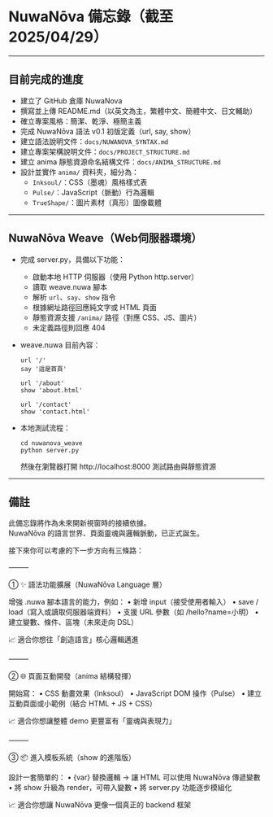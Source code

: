 # NuwaNōva 備忘錄（截至 2025/04/29）

---

## 目前完成的進度

- 建立了 GitHub 倉庫 NuwaNova
- 撰寫並上傳 README.md（以英文為主，繁體中文、簡體中文、日文輔助）
- 確立專案風格：簡潔、乾淨、極簡主義
- 完成 NuwaNōva 語法 v0.1 初版定義（url, say, show）
- 建立語法說明文件：`docs/NUWANOVA_SYNTAX.md`
- 建立專案架構說明文件：`docs/PROJECT_STRUCTURE.md`
- 建立 anima 靜態資源命名結構文件：`docs/ANIMA_STRUCTURE.md`
- 設計並實作 `anima/` 資料夾，細分為：
  - `Inksoul/`：CSS（墨魂）風格樣式表
  - `Pulse/`：JavaScript（脈動）行為邏輯
  - `TrueShape/`：圖片素材（真形）圖像載體

---

## NuwaNōva Weave（Web伺服器環境）

- 完成 server.py，具備以下功能：
  - 啟動本地 HTTP 伺服器（使用 Python http.server）
  - 讀取 weave.nuwa 腳本
  - 解析 `url`、`say`、`show` 指令
  - 根據網址路徑回應純文字或 HTML 頁面
  - 靜態資源支援 `/anima/` 路徑（對應 CSS、JS、圖片）
  - 未定義路徑則回應 404

- weave.nuwa 目前內容：
  ```
  url '/'
  say '這是首頁'

  url '/about'
  show 'about.html'

  url '/contact'
  show 'contact.html'
  ```

- 本地測試流程：
  ```
  cd nuwanova_weave
  python server.py
  ```
  然後在瀏覽器打開 http://localhost:8000 測試路由與靜態資源

---

## 備註

此備忘錄將作為未來開新視窗時的接續依據。  
NuwaNōva 的語言世界、頁面靈魂與邏輯脈動，已正式誕生。

 接下來你可以考慮的下一步方向有三條路：

⸻

① ✨ 語法功能擴展（NuwaNōva Language 層）

增強 .nuwa 腳本語言的能力，例如：
	•	新增 input（接受使用者輸入）
	•	save / load（寫入或讀取伺服器端資料）
	•	支援 URL 參數（如 /hello?name=小明）
	•	建立變數、條件、區塊（未來走向 DSL）

📈 適合你想往「創造語言」核心邏輯邁進

⸻

② 🌐 頁面互動開發（anima 結構發揮）

開始寫：
	•	CSS 動畫效果（Inksoul）
	•	JavaScript DOM 操作（Pulse）
	•	建立互動頁面或小範例（結合 HTML + JS + CSS）

📈 適合你想讓整體 demo 更豐富有「靈魂與表現力」

⸻

③ 📦 進入模板系統（show 的進階版）

設計一套簡單的：
	•	{var} 替換邏輯 → 讓 HTML 可以使用 NuwaNōva 傳遞變數
	•	將 show 升級為 render，可帶入變數
	•	將 server.py 功能逐步模組化

📈 適合你想讓 NuwaNōva 更像一個真正的 backend 框架